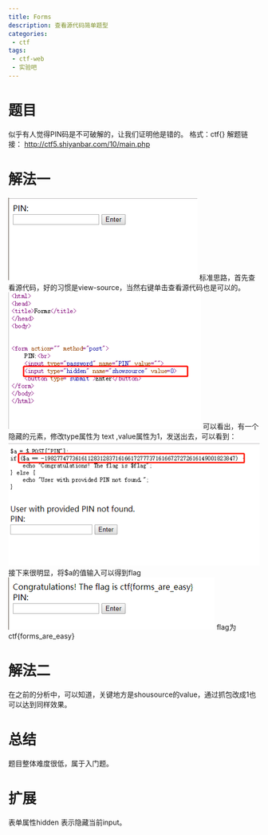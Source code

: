 ```yaml
---
title: Forms
description: 查看源代码简单题型
categories: 
 - ctf
tags:
 - ctf-web
 - 实验吧
---
```

# 题目
似乎有人觉得PIN码是不可破解的，让我们证明他是错的。
格式：ctf{}
解题链接： http://ctf5.shiyanbar.com/10/main.php
# 解法一
![题目](https://github.com/crazypyy/crazypyy.github.io/blob/master/images/ctf-forms/forms1.png?raw=true)
标准思路，首先查看源代码，好的习惯是view-source，当然右键单击查看源代码也是可以的。
![源码](https://github.com/crazypyy/crazypyy.github.io/blob/master/images/ctf-forms/forms2.png?raw=true)
可以看出，有一个隐藏的元素，修改type属性为 text ,value属性为1，发送出去，可以看到：
![pin](https://github.com/crazypyy/crazypyy.github.io/blob/master/images/ctf-forms/forms3.png?raw=true)
接下来很明显，将$a的值输入可以得到flag
![flag](https://github.com/crazypyy/crazypyy.github.io/blob/master/images/ctf-forms/forms4.png?raw=true)
flag为ctf{forms_are_easy}
# 解法二
在之前的分析中，可以知道，关键地方是shousource的value，通过抓包改成1也可以达到同样效果。
# 总结
题目整体难度很低，属于入门题。
# 扩展
表单属性hidden 表示隐藏当前input。
